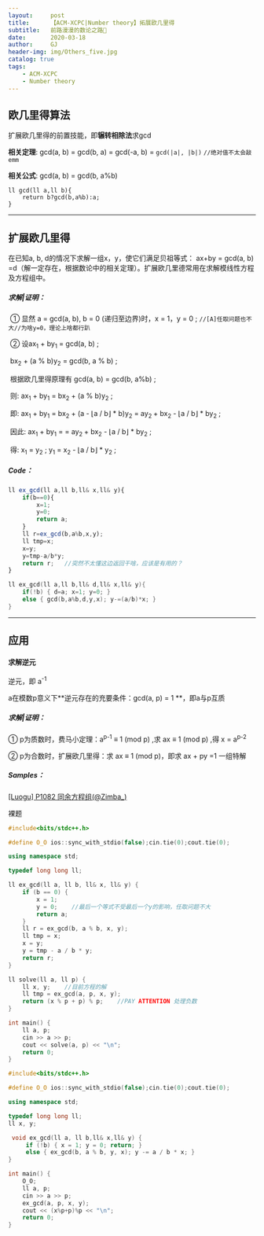 ```yaml
---
layout:     post
title:      【ACM-XCPC|Number theory】拓展欧几里得
subtitle:   前路漫漫的数论之路🦌
date:       2020-03-18
author:     GJ
header-img: img/Others_five.jpg
catalog: true
tags:
    - ACM-XCPC
    - Number theory
---
```


## 欧几里得算法

扩展欧几里得的前置技能，即**辗转相除法**求gcd

**相关定理**:	gcd(a, b) = gcd(b, a) = gcd(-a, b) = `gcd(|a|, |b|)` `//绝对值不太会敲emm`

**相关公式**:	gcd(a, b) = gcd(b, a%b)

```
ll gcd(ll a,ll b){
    return b?gcd(b,a%b):a;
}
```

---

## 扩展欧几里得

在已知a, b, d的情况下求解一组x，y，使它们满足贝祖等式： ax+by = gcd(a, b) =d（解一定存在，根据数论中的相关定理）。扩展欧几里德常用在求解模线性方程及方程组中。

##### 求解|证明：

​	① 显然 a = gcd(a, b), b = 0 (递归至边界)时，x = 1，y = 0 ;	`//[A]任取问题也不大//为啥y=0，理论上啥都行趴`

​	② 设ax<sub>1</sub> + by<sub>1</sub> = gcd(a, b) ;

​			 bx<sub>2</sub> + (a % b)y<sub>2</sub> = gcd(b, a % b) ;

​		 根据欧几里得原理有 gcd(a, b) = gcd(b, a%b) ;

​		 则: ax<sub>1</sub> + by<sub>1</sub> = bx<sub>2</sub> + (a % b)y<sub>2</sub> ;

​		 即: ax<sub>1</sub> + by<sub>1</sub> = bx<sub>2</sub> + (a - ⌊a / b⌋ * b)y<sub>2</sub> = ay<sub>2 </sub>+ bx<sub>2</sub> - ⌊a / b⌋ * by<sub>2</sub> ;

​		 因此: ax<sub>1</sub> + by<sub>1</sub> = = ay<sub>2 </sub>+ bx<sub>2</sub> - ⌊a / b⌋ * by<sub>2</sub> ;

​		 得: x<sub>1</sub> = y<sub>2</sub> ; y<sub>1</sub> = x<sub>2</sub> - ⌊a / b⌋ * y<sub>2</sub> ;

##### Code：

```JavaScript
ll ex_gcd(ll a,ll b,ll& x,ll& y){
    if(b==0){
        x=1;
        y=0;
        return a;
    }
    ll r=ex_gcd(b,a%b,x,y);
    ll tmp=x;
    x=y;
    y=tmp-a/b*y;
	return r;	//突然不太懂这边返回干啥，应该是有用的？
}
```

```c++
ll ex_gcd(ll a,ll b,ll& d,ll& x,ll& y){
    if(!b) { d=a; x=1; y=0; }
    else { gcd(b,a%b,d,y,x); y-=(a/b)*x; }
}
```

---

## 应用

#### 求解逆元

逆元，即 a<sup>-1</sup> 

a在模数p意义下**逆元存在的充要条件：gcd(a, p) = 1 **，即a与p互质

##### 求解|证明：

① p为质数时，费马小定理：a<sup>p-1</sup> ≡ 1 (mod p) ,求 ax ≡ 1 (mod p) ,得 x = a<sup>p-2</sup> 

② p为合数时，扩展欧几里得：求 ax ≡ 1 (mod p)，即求 ax + py =1 一组特解

##### Samples：

[[Luogu] P1082 同余方程组(@Zimba_)](https://www.luogu.com.cn/problem/P1082)

裸题

```c++
#include<bits/stdc++.h>

#define O_O ios::sync_with_stdio(false);cin.tie(0);cout.tie(0);

using namespace std;

typedef long long ll;

ll ex_gcd(ll a, ll b, ll& x, ll& y) {
    if (b == 0) {
        x = 1;
        y = 0;    //最后一个等式不受最后一个y的影响，任取问题不大
        return a;
    }
    ll r = ex_gcd(b, a % b, x, y);
    ll tmp = x;
    x = y;
    y = tmp - a / b * y;
    return r;
}

ll solve(ll a, ll p) {
    ll x, y;    //目前方程的解
    ll tmp = ex_gcd(a, p, x, y);
    return (x % p + p) % p;    //PAY ATTENTION 处理负数
}

int main() {
    ll a, p;
    cin >> a >> p;
    cout << solve(a, p) << "\n";
    return 0;
}
```

```c++
#include<bits/stdc++.h>

#define O_O ios::sync_with_stdio(false);cin.tie(0);cout.tie(0);

using namespace std;

typedef long long ll;
ll x, y;

 void ex_gcd(ll a, ll b,ll& x,ll& y) {
     if (!b) { x = 1; y = 0; return; }
     else { ex_gcd(b, a % b, y, x); y -= a / b * x; }
}

int main() {
    O_O;
    ll a, p;
    cin >> a >> p;
    ex_gcd(a, p, x, y);
    cout << (x%p+p)%p << "\n";
    return 0;
}
```

